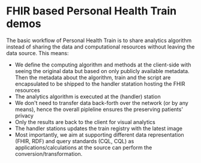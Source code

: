 
# FHIR based Personal Health Train demos
The basic workflow of Personal Health Train is to share analytics algorithm instead of sharing the data and computational resources without leaving the data source. This means:
- We define the computing algorithm and methods at the client-side with seeing the original data but based on only publicly available metadata. Then the metadata about the algorithm, train and the script are encapsulated to be shipped to the handler statation hosting the FHIR resources
- The analytics algorithm is executed at the (handler) station 
- We don't need to transfer data back-forth over the network (or by any means), hence the overall pipleline ensures the preserving patients' privacy
- Only the results are back to the client for visual analytics
- The handler stations updates the train registry with the latest image
- Most importantly, we aim at supporting different data representation (FHIR, RDF) and query standards (CQL, CQL) as applications/calculations at the source can perform the conversion/transformation. 
